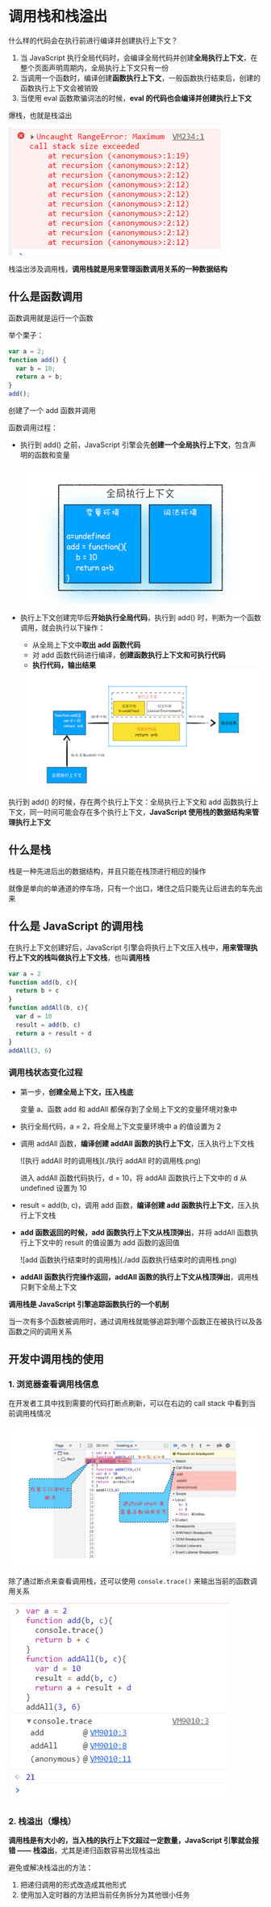 # 调用栈和栈溢出

什么样的代码会在执行前进行编译并创建执行上下文？

1. 当 JavaScript 执行全局代码时，会编译全局代码并创建**全局执行上下文**，在整个页面声明周期内，全局执行上下文只有一份
2. 当调用一个函数时，编译创建**函数执行上下文**，一般函数执行结束后，创建的函数执行上下文会被销毁
3. 当使用 eval 函数欺骗词法的时候，**eval 的代码也会编译并创建执行上下文**

爆栈，也就是栈溢出

<img src="./爆栈.png" alt="栈溢出">

栈溢出涉及调用栈，**调用栈就是用来管理函数调用关系的一种数据结构**

## 什么是函数调用

函数调用就是运行一个函数

举个栗子：

```js
var a = 2;
function add() {
  var b = 10;
  return a + b;
}
add();
```

创建了一个 add 函数并调用

函数调用过程：

- 执行到 add() 之前，JavaScript 引擎会先**创建一个全局执行上下文**，包含声明的函数和变量

  <img src="./全局执行上下文.png" alt="全局执行上下文" />

- 执行上下文创建完毕后**开始执行全局代码**，执行到 add() 时，判断为一个函数调用，就会执行以下操作：

  - 从全局上下文中**取出 add 函数代码**
  - 对 add 函数代码进行编译，**创建函数执行上下文和可执行代码**
  - **执行代码，输出结果**

  <img src="./函数调用过程.png" alt="函数调用过程"/>

执行到 add() 的时候，存在两个执行上下文：全局执行上下文和 add 函数执行上下文，同一时间可能会存在多个执行上下文，**JavaScript 使用栈的数据结构来管理执行上下文**

## 什么是栈

栈是一种先进后出的数据结构，并且只能在栈顶进行相应的操作

就像是单向的单通道的停车场，只有一个出口，堵住之后只能先让后进去的车先出来

## 什么是 JavaScript 的调用栈

在执行上下文创建好后，JavaScript 引擎会将执行上下文压入栈中，**用来管理执行上下文的栈叫做执行上下文栈**，也叫**调用栈**

```js
var a = 2
function add(b, c){
  return b + c
}
function addAll(b, c){
  var d = 10
  result = add(b, c)
  return a + result + d
}
addAll(3, 6)
```

### 调用栈状态变化过程

- 第一步，**创建全局上下文，压入栈底**

  变量 a、函数 add 和 addAll 都保存到了全局上下文的变量环境对象中

- 执行全局代码，a = 2，将全局上下文变量环境中 a 的值设置为 2

- 调用 addAll 函数，**编译创建 addAll 函数的执行上下文**，压入执行上下文栈

  ![执行 addAll 时的调用栈](./执行 addAll 时的调用栈.png)

  进入 addAll 函数代码执行，d = 10，将 addAll 函数执行上下文中的 d 从 undefined 设置为 10

- result = add(b, c)，调用 add 函数，**编译创建 add 函数执行上下文**，压入执行上下文栈

- **add 函数返回的时候，add 函数执行上下文从栈顶弹出**，并将 addAll 函数执行上下文中的 result 的值设置为 add 函数的返回值

  ![add 函数执行结束时的调用栈](./add 函数执行结束时的调用栈.png)

- **addAll 函数执行完操作返回，addAll 函数的执行上下文从栈顶弹出**，调用栈只剩下全局上下文

**调用栈是 JavaScript 引擎追踪函数执行的一个机制**

当一次有多个函数被调用时，通过调用栈就能够追踪到哪个函数正在被执行以及各函数之间的调用关系

## 开发中调用栈的使用

### 1. 浏览器查看调用栈信息

在开发者工具中找到需要的代码打断点刷新，可以在右边的 call stack 中看到当前调用栈情况

![查看函数调用关系](./查看函数调用关系.png)

除了通过断点来查看调用栈，还可以使用 `console.trace()` 来输出当前的函数调用关系

![trace 函数查看调用栈](./trace函数查看调用栈.png)

### 2. 栈溢出（爆栈）

**调用栈是有大小的，当入栈的执行上下文超过一定数量，JavaScript 引擎就会报错 —— 栈溢出**，尤其是递归函数容易出现栈溢出

避免或解决栈溢出的方法：

1. 把递归调用的形式改造成其他形式
2. 使用加入定时器的方法把当前任务拆分为其他很小任务

